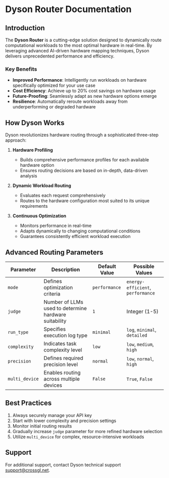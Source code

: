 # Dyson Router Documentation

## Introduction

The **Dyson Router** is a cutting-edge solution designed to dynamically route computational workloads to the most optimal hardware in real-time. By leveraging advanced AI-driven hardware mapping techniques, Dyson delivers unprecedented performance and efficiency.

### Key Benefits

- **Improved Performance**: Intelligently run workloads on hardware specifically optimized for your use case
- **Cost Efficiency**: Achieve up to 20% cost savings on hardware usage
- **Future-Proofing**: Seamlessly adapt as new hardware options emerge
- **Resilience**: Automatically reroute workloads away from underperforming or degraded hardware

## How Dyson Works

Dyson revolutionizes hardware routing through a sophisticated three-step approach:

1. **Hardware Profiling**
   - Builds comprehensive performance profiles for each available hardware option
   - Ensures routing decisions are based on in-depth, data-driven analysis

2. **Dynamic Workload Routing**
   - Evaluates each request comprehensively
   - Routes to the hardware configuration most suited to its unique requirements

3. **Continuous Optimization**
   - Monitors performance in real-time
   - Adapts dynamically to changing computational conditions
   - Guarantees consistently efficient workload execution


## Advanced Routing Parameters

| Parameter     | Description                                                                               | Default Value | Possible Values                 |
|--------------|-------------------------------------------------------------------------------------------|--------------|--------------------------------|
| `mode`       | Defines optimization criteria                                                             | `performance`| `energy-efficient`, `performance` |
| `judge`      | Number of LLMs used to determine hardware suitability                                     | `1`          | Integer (1-5)                  |
| `run_type`   | Specifies execution log type                                                              | `minimal`    | `log`, `minimal`, `detailed`   |
| `complexity` | Indicates task complexity level                                                           | `low`        | `low`, `medium`, `high`        |
| `precision`  | Defines required precision level                                                          | `normal`     | `low`, `normal`, `high`        |
| `multi_device`| Enables routing across multiple devices                                                   | `False`      | `True`, `False`                |


## Best Practices

1. Always securely manage your API key
2. Start with lower complexity and precision settings
3. Monitor initial routing results
4. Gradually increase `judge` parameter for more refined hardware selection
5. Utilize `multi_device` for complex, resource-intensive workloads

## Support

For additional support, contact Dyson technical support support@crossgl.net.